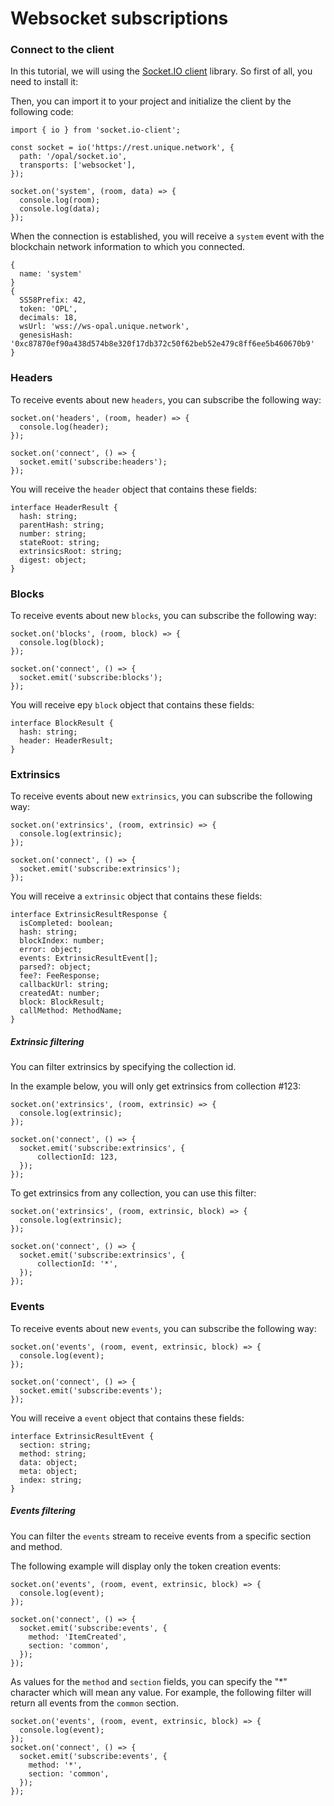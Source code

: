 # Websocket subscriptions

### Connect to the client

In this tutorial, we will using the [Socket.IO client](https://socket.io/docs/v4/client-initialization/) library. So first of all, you need to install it: 

<CodeSwitcher name="commandLine">
<template v-slot:npm>

```bash:no-line-numbers
npm install socket.io-client
```

</template>
<template v-slot:yarn>

```bash:no-line-numbers
yarn add socket.io-client
```

</template>
</CodeSwitcher>

Then, you can import it to your project and initialize the client by the following code: 

```typescript:no-line-numbers
import { io } from 'socket.io-client';

const socket = io('https://rest.unique.network', {
  path: '/opal/socket.io',
  transports: ['websocket'],
});

socket.on('system', (room, data) => {
  console.log(room);
  console.log(data);
});
```

When the connection is established, you will receive a `system` event with the blockchain network information to which you connected. 

```typescript:no-line-numbers
{
  name: 'system'
}
{
  SS58Prefix: 42,
  token: 'OPL',
  decimals: 18,
  wsUrl: 'wss://ws-opal.unique.network',
  genesisHash: '0xc87870ef90a438d574b8e320f17db372c50f62beb52e479c8ff6ee5b460670b9'
}
```

### Headers

To receive events about new `headers`, you can subscribe the following way:

```typescript:no-line-numbers
socket.on('headers', (room, header) => {
  console.log(header);
});

socket.on('connect', () => {
  socket.emit('subscribe:headers');  
});
```

You will receive the `header` object that contains these fields:

```typescript:no-line-numbers
interface HeaderResult {
  hash: string;
  parentHash: string;
  number: string;
  stateRoot: string;
  extrinsicsRoot: string;
  digest: object;
}
```

### Blocks

To receive events about new `blocks`, you can subscribe the following way:

```typescript:no-line-numbers
socket.on('blocks', (room, block) => {
  console.log(block);
});

socket.on('connect', () => {
  socket.emit('subscribe:blocks');  
});
```

You will receive еру `block` object that contains these fields:

```typescript:no-line-numbers
interface BlockResult {
  hash: string;
  header: HeaderResult;
}
```

### Extrinsics

To receive events about new `extrinsics`, you can subscribe the following way:

```typescript:no-line-numbers
socket.on('extrinsics', (room, extrinsic) => {
  console.log(extrinsic);
});

socket.on('connect', () => {
  socket.emit('subscribe:extrinsics');  
});
```

You will receive a `extrinsic` object that contains these fields:

```typescript:no-line-numbers
interface ExtrinsicResultResponse {
  isCompleted: boolean;
  hash: string;
  blockIndex: number;
  error: object;
  events: ExtrinsicResultEvent[];
  parsed?: object;
  fee?: FeeResponse;
  callbackUrl: string;
  createdAt: number;
  block: BlockResult;
  callMethod: MethodName;
}
```

##### Extrinsic filtering

You can filter extrinsics by specifying the collection id.

In the example below, you will only get extrinsics from collection #123:

```typescript:no-line-numbers
socket.on('extrinsics', (room, extrinsic) => {
  console.log(extrinsic);
});

socket.on('connect', () => {
  socket.emit('subscribe:extrinsics', {
      collectionId: 123,
  });  
});
```

To get extrinsics from any collection, you can use this filter:

```typescript:no-line-numbers
socket.on('extrinsics', (room, extrinsic, block) => {
  console.log(extrinsic);
});

socket.on('connect', () => {
  socket.emit('subscribe:extrinsics', {
      collectionId: '*',
  });  
});
```

### Events

To receive events about new `events`, you can subscribe the following way:

```typescript:no-line-numbers
socket.on('events', (room, event, extrinsic, block) => {
  console.log(event);
});

socket.on('connect', () => {
  socket.emit('subscribe:events');
});
```

You will receive a `event` object that contains these fields:

```typescript:no-line-numbers
interface ExtrinsicResultEvent {
  section: string;
  method: string;
  data: object;
  meta: object;
  index: string;
}
```

##### Events filtering

You can filter the `events` stream to receive events from a specific section and method.

The following example will display only the token creation events:

```typescript:no-line-numbers
socket.on('events', (room, event, extrinsic, block) => {
  console.log(event);
});

socket.on('connect', () => {
  socket.emit('subscribe:events', {
    method: 'ItemCreated',
    section: 'common',
  });
});
```

As values for the `method` and `section` fields, you can specify the "*" character which will mean any value.
For example, the following filter will return all events from the `common` section.

```typescript:no-line-numbers
socket.on('events', (room, event, extrinsic, block) => {
  console.log(event);
});
socket.on('connect', () => {
  socket.emit('subscribe:events', {
    method: '*',
    section: 'common',
  });
});
```
